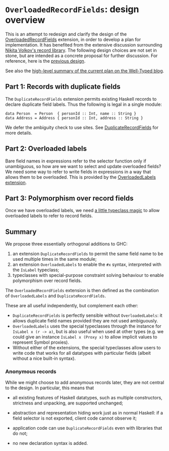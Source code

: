 # `OverloadedRecordFields`: design overview


This is an attempt to redesign and clarify the design of the [OverloadedRecordFields](records/overloaded-record-fields) extension, in order to develop a plan for implementation.  It has benefited from the extensive discussion surrounding [Nikita Volkov's record library](records/volkov).  The following design choices are not set in stone, but are intended as a concrete proposal for further discussion.  For reference, here is the [previous design](records/overloaded-record-fields/design).


See also the [ high-level summary of the current plan on the Well-Typed blog](http://www.well-typed.com/blog/2015/03/overloadedrecordfields-revived/).

## Part 1: Records with duplicate fields


The `DuplicateRecordFields` extension permits existing Haskell records to declare duplicate field labels.  Thus the following is legal in a single module:

```wiki
data Person  = Person  { personId :: Int, name :: String }
data Address = Address { personId :: Int, address :: String }
```


We defer the ambiguity check to use sites. See [DuplicateRecordFields](records/overloaded-record-fields/duplicate-record-fields) for more details.

## Part 2: Overloaded labels


Bare field names in expressions refer to the selector function only if unambiguous, so how are we want to select and update overloaded fields?  We need some way to refer to write fields in expressions in a way that allows them to be overloaded.  This is provided by the [OverloadedLabels extension](records/overloaded-record-fields/overloaded-labels).

## Part 3: Polymorphism over record fields


Once we have overloaded labels, we need [a little typeclass magic](records/overloaded-record-fields/magic-classes) to allow overloaded labels to refer to record fields.

## Summary


We propose three essentially orthogonal additions to GHC:

1. an extension `DuplicateRecordFields` to permit the same field name to be used multiple times in the same module;
1. an extension `OverloadedLabels` to enable the `#x` syntax, interpreted with the `IsLabel` typeclass;
1. typeclasses with special-purpose constraint solving behaviour to enable polymorphism over record fields. 


The `OverloadedRecordFields` extension is then defined as the combination of `OverloadedLabels` and `DuplicateRecordFields`.


These are all useful independently, but complement each other:

- `DuplicateRecordFields` is perfectly sensible without `OverloadedLabels`: it allows duplicate field names provided they are not used ambiguously.
- `OverloadedLabels` uses the special typeclasses through the instance for `IsLabel x (r -> a)`, but is also useful when used at other types (e.g. we could give an instance `IsLabel x (Proxy x)` to allow implicit values to represent Symbol proxies).
- Without either of the extensions, the special typeclasses allow users to write code that works for all datatypes with particular fields (albeit without a nice built-in syntax).

### Anonymous records


While we might choose to add anonymous records later, they are not central to the design.  In particular, this means that

- all existing features of Haskell datatypes, such as multiple constructors, strictness and unpacking, are supported unchanged;

- abstraction and representation hiding work just as in normal Haskell: if a field selector is not exported, client code cannot observe it;

- application code can use `DuplicateRecordFields` even with libraries that do not;

- no new declaration syntax is added.
